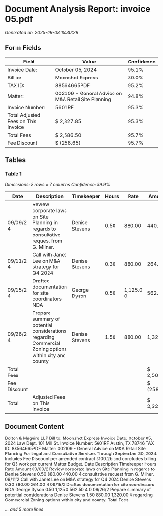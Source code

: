 # Document Analysis Report: invoice 05.pdf

*Generated on: 2025-09-08 15:30:29*

## Form Fields


| Field | Value | Confidence |
|-------|-------|------------|
| Invoice Date: | October 05, 2024 | 95.1% |
| Bill to: | Moonshot Express | 80.0% |
| TAX ID: | 88564665PDF | 95.2% |
| Matter: | 002109 - General Advice on M&A Retail Site Planning | 94.8% |
| Invoice Number: | 5601RF | 95.3% |
| Total Adjusted Fees on This Invoice | $ 2,327.85 | 95.3% |
| Total Fees | $ 2,586.50 | 95.7% |
| Fee Discount | $ (258.65) | 95.7% |

## Tables


### Table 1
*Dimensions: 8 rows × 7 columns*
*Confidence: 99.9%*

| Date | Description | Timekeeper | Hours | Rate | Amount |  |
|---|---|---|---|---|---|---|
| 09/09/2 4 | Review corporate laws on Site Planning in regards to consultative request from G. Milner. | Denise Stevens | 0.50 | 880.00 | 440.00 |  |
| 09/11/2 4 | Call with Janet Lee on M&A strategy for Q4 2024 | Denise Stevens | 0.30 | 880.00 | 264.00 |  |
| 09/15/2 4 | Drafted documentation for site coordinators NDA | George Dyson | 0.50 | 1,125.0 0 | 562.50 |  |
| 09/26/2 4 | Prepare summary of potential considerations regarding Commercial Zoning options within city and county. | Denise Stevens | 1.50 | 880.00 | 1,320.00 |  |
| Total Fees |  |  |  |  | $ 2,586.50 |  |
| Fee Discount |  |  |  |  | $ (258.65) |  |
| Total | Adjusted Fees on This Invoice |  |  |  | $ 2,327.85 |  |

## Document Content

Bolton & Maguire LLP
Bill to: Moonshot Express
Invoice Date: October 05, 2024
Law Dept. 101 Mill St.
Invoice Number: 5601RF
Austin, TX 78746
TAX ID: 88564665PDF
Matter: 002109 - General Advice on M&A Retail Site Planning
For Legal and Consultative Services Through September 30, 2024. Includes Fee Discount per amended contract 3100.2b and concludes
billing for Q3 work per current Matter Budget.
Date
Description
Timekeeper
Hours
Rate
Amount
09/09/2
Review corporate laws on Site Planning in regards to
Denise Stevens
0.50
880.00
440.00
4
consultative request from G. Milner.
09/11/2
Call with Janet Lee on M&A strategy for Q4 2024
Denise Stevens
0.30
880.00
264.00
4
09/15/2
Drafted documentation for site coordinators NDA
George Dyson
0.50
1,125.0
562.50
4
0
09/26/2
Prepare summary of potential considerations
Denise Stevens
1.50
880.00
1,320.00
4
regarding
Commercial Zoning options within city and
county.
Total Fees

*... and 5 more lines*